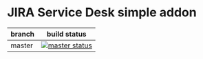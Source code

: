 # JIRA Service Desk simple addon

| branch | build status |
| ---    | ---          |
| master | [![master status](https://circleci.com/gh/guilhemmarchand/TA-jira-service-desk-simple-addon/tree/master.svg?style=svg)](https://circleci.com/gh/guilhemmarchand/TA-jira-service-desk-simple-addon/tree/master)
